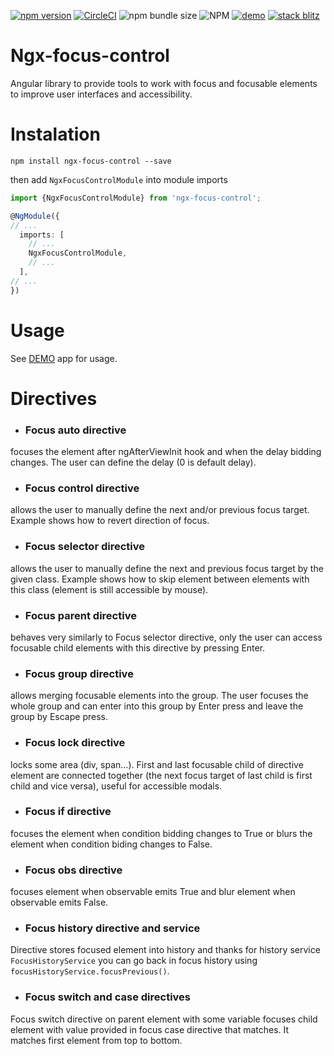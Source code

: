 [![npm version](https://badge.fury.io/js/ngx-focus-control.svg)](https://badge.fury.io/js/ngx-focus-control)
[![CircleCI](https://circleci.com/gh/Raiper34/ngx-focus-control.svg?style=shield)](https://circleci.com/gh/Raiper34/ngx-focus-control)
![npm bundle size](https://img.shields.io/bundlephobia/min/ngx-focus-control)
![NPM](https://img.shields.io/npm/l/ngx-focus-control)
[![demo](https://badgen.net/badge/demo/online/orange)](https://ngx-focus-control.netlify.app/)
[![stack blitz](https://badgen.net/badge/stackblitz/online/orange)](https://stackblitz.com/edit/angular-ivy-nsumon)

# Ngx-focus-control
Angular library to provide tools to work with focus and focusable elements to improve user interfaces and accessibility.

# Instalation

`npm install ngx-focus-control --save`

then add `NgxFocusControlModule` into module imports
```typescript
import {NgxFocusControlModule} from 'ngx-focus-control';

@NgModule({
// ...
  imports: [
    // ...
    NgxFocusControlModule,
    // ...
  ],
// ...
})
```

# Usage
See [DEMO](https://ngx-focus-control.netlify.app/) app for usage.

# Directives
- ### Focus auto directive
focuses the element after ngAfterViewInit hook and when the delay bidding changes. The user can define the delay (0 is default delay).
- ### Focus control directive
allows the user to manually define the next and/or previous focus target.
Example shows how to revert direction of focus.
- ### Focus selector directive
allows the user to manually define the next and previous focus target by the given class.
Example shows how to skip element between elements with this class (element is still accessible by mouse).
- ### Focus parent directive
behaves very similarly to Focus selector directive, only the user can access focusable child
elements with this directive by pressing Enter.
- ### Focus group directive
allows merging focusable elements into the group. The user focuses the whole group and can enter
into this group by Enter press and leave the group by Escape press.
- ### Focus lock directive
locks some area (div, span...). First and last focusable child of directive element are connected
together (the next focus target of last child is first child and vice versa), useful for accessible modals.
- ### Focus if directive
focuses the element when condition bidding changes to True or blurs the element when condition
biding changes to False.
- ### Focus obs directive
focuses element when observable emits True and blur element when observable emits False.
- ### Focus history directive and service
Directive stores focused element into history and thanks for history service `FocusHistoryService`
you can go back in focus history using `focusHistoryService.focusPrevious()`.
- ### Focus switch and case directives
Focus switch directive on parent element with some variable focuses child element with value provided in
focus case directive that matches. It matches first element from top to bottom.
